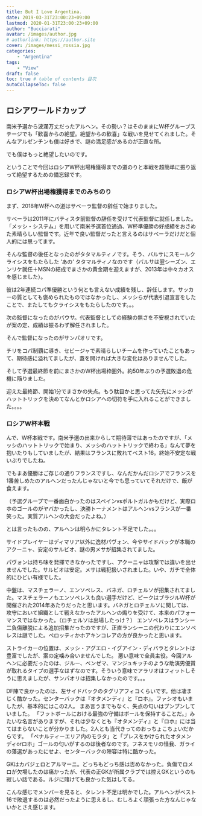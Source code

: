 ```yaml
---
title: But I Love Argentina. 
date: 2019-03-31T23:00:23+09:00
lastmod: 2020-01-31T23:00:23+09:00
author: "Bucciarati"
avatar: /images/author.jpg
# authorlink: https://author.site
cover: /images/messi_rossia.jpg
categories:
    - "Argentina"
tags: 
    - "View"
draft: false
toc: true # table of contents 目次
autoCollapseToc: false
---
```


## ロシアワールドカップ

南米予選から波瀾万丈だったアルヘン。その勢い？はそのままにW杯グループステージでも「歓喜からの絶望。絶望からの歓喜」な戦いを見せてくれました。そんなアルゼンチンも僕は好きで、謎の満足感があるのが正直な所。

でも僕はもっと絶望したいのです。

ということで今回はロシアW杯出場権獲得までの道のりと本戦を超簡単に振り返って絶望するための備忘録です。

### ロシアW杯出場権獲得までのみちのり


まず、2018年W杯への道はサべーラ監督の辞任で始まりました。

サべーラは2011年にバティスタ前監督の辞任を受けて代表監督に就任しました。「メッシ・システム」を用いて南米予選首位通過、W杯準優勝の好成績をおさめた素晴らしい監督です。近年で良い監督だったと言えるのはサベーラだけだと個人的には思ってます。

そんな監督の後任となったのがタタマルティノです。そう、バルサにスモールクライシスをもたらした ‘あの‘ タタマルティノなのです（バルサは翌シーズン、エンリケ就任＋MSNの結成でまさかの黄金期を迎えますが、2013年は中々カオスを感じました）。

彼は2年連続コパ準優勝という何とも言えない成績を残し、辞任します。サッカーの質としても褒められたものではなかったし、メッシらが代表引退宣言をしたことで、またしてもクライシスをもたらしたのです。。。

次の監督になったのがバウサ。代表監督としての経験の無さを不安視されていたが案の定、成績は振るわず解任されました。

そんで監督になったのがサンパオリです。

チリをコパ制覇に導き、セビージャで素晴らしいチームを作っていたこともあって、期待感に溢れてましたが、蓋を開ければ大きな変化はありませんでした。

そして予選最終節を前にまさかのW杯出場枠圏外。約50年ぶりの予選敗退の危機に陥りました。

迎えた最終節、開始1分でまさかの失点。もう駄目かと思ってた矢先にメッシがハットトリックを決めてなんとかロシアへの切符を手に入れることができました。。。。

### ロシアW杯本戦

んで、W杯本戦です。南米予選の出来からして期待薄ではあったのですが、「メッシのハットトリックで始まり、メッシのハットトリックで終わる」なんて夢を抱いたりもしていましたが、結果はフランスに敗れてベスト16。終始不安定な戦いぶりでしたね。

でもまあ優勝はご存じの通りフランスですし、なんだかんだロシアでフランスを1番苦しめたのアルヘンだったんじゃないと今でも思っていてそれだけで、飯が食えます。

（予選グループで一番面白かったのはスペインvsポルトガルかもだけど、実際ロホのゴールのがヤバかったし、決勝トーナメントはアルヘンvsフランスが一番笑った。実質アルヘンの大会だったよね。）

とは言ったものの、アルヘンは明らかにタレント不足でした。。。

サイドプレイヤーはディマリア以外に逸材パヴォン、今やサイドバックが本職のアクーニャ、安定のサルビオ、謎の男メサが招集されてました。

パヴォンは持ち味を発揮できなかったですし、アクーニャは攻撃では違いを出せませんでした。サルビオは安定。メサは戦犯扱いされました。いや、ガチで全体的にひどい有様でした。

中盤は、マスチェラーノ、エンソペレス、バネガ、ロチェルソが招集されてました。マスチェラーノもエンソペレスも良い選手だけど、ピークはブラジルW杯が開催された2014年あたりだったと思います。バネガとロチェルソに関しては、攻守において組織として戦えなかったアルヘンの煽りを受けて、本来のパフォーマンスではなかった。（ロチェルソは出場したっけ？）
エンソペレスはランシー二負傷離脱による追加招集だったのですが、正直ランシーニの代わりにエンソペレスは謎でした。ペロッティかホアキンコレアの方が良かったと思います。

ストライカーの位置は、メッシ・アグエロ・イグアイン・ディバラとタレントは豊富でしたが、案の定噛み合いませんでした。
悪い意味で全員主役。今回アルヘンに必要だったのは、ジルー、ベンゼマ、マンジュキッチのような助演男優賞が取れるタイプの選手なはずなのです。そういう意味でアラリオはフィットしそうに思えましたが、サンパオリは招集しなかったのです。。。

DF陣で良かったのは、左サイドバックのタグリアフィコくらいです。他は凄まじく酷かった。センターバックは『オタメンディ』と『ロホ』。ファシオもいましたが、基本的にはこの2人。
まあ言うまでもなく、失点の匂いはプンプンしていました。
「フットボールにおける最強の守備はボールを保持することだ。」みたいな名言がありますが、それは少なくとも『オタメンディ』と『ロホ』には当てはまらないことが分かりました。2人とも当代きってのおっちょこちょいだからです。
「ペナルティーエリア内のモラタ」と「プレスをかけられたオタメンディorロホ」ゴールの匂いがするのは後者なのです。フネスモリの怪我、ガライの落選があったにせよ、センターバックの陣容は特に酷かった。


GKはカバジェロとアルマーニ。どっちもどっち感は否めなかった。負傷でロメロが欠場したのは痛かったが、代表の正GKが所属クラブでは控えGKというのも寂しい話である。ルジに賭けても良かった気はしてる。

こんな感じでメンバーを見ると、タレント不足は明かでした。アルヘンがベスト16で敗退するのは必然だったように思えるし、むしろよく頑張った方なんじゃないかとさえ感じます。






